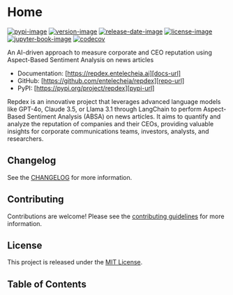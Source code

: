 # Home

[![pypi-image]][pypi-url]
[![version-image]][release-url]
[![release-date-image]][release-url]
[![license-image]][license-url]
[![jupyter-book-image]][docs-url]
[![codecov][codecov-image]][codecov-url]

<!-- Links: -->
[hyperfast python template]: https://github.com/entelecheia/hyperfast-uv-template

[codecov-image]: https://codecov.io/gh/entelecheia/repdex/branch/main/graph/badge.svg?token=IluWv2HY3z
[codecov-url]: https://codecov.io/gh/entelecheia/repdex
[pypi-image]: https://img.shields.io/pypi/v/repdex
[license-image]: https://img.shields.io/github/license/entelecheia/repdex
[license-url]: https://github.com/entelecheia/repdex/blob/main/LICENSE
[version-image]: https://img.shields.io/github/v/release/entelecheia/repdex?sort=semver
[release-date-image]: https://img.shields.io/github/release-date/entelecheia/repdex
[release-url]: https://github.com/entelecheia/repdex/releases
[jupyter-book-image]: https://jupyterbook.org/en/stable/_images/badge.svg

[repo-url]: https://github.com/entelecheia/repdex
[pypi-url]: https://pypi.org/project/repdex
[docs-url]: https://repdex.entelecheia.ai
[changelog]: https://github.com/entelecheia/repdex/blob/main/CHANGELOG.md
[contributing guidelines]: https://github.com/entelecheia/repdex/blob/main/CONTRIBUTING.md
<!-- Links: -->

An AI-driven approach to measure corporate and CEO reputation using Aspect-Based Sentiment Analysis on news articles

- Documentation: [https://repdex.entelecheia.ai][docs-url]
- GitHub: [https://github.com/entelecheia/repdex][repo-url]
- PyPI: [https://pypi.org/project/repdex][pypi-url]

Repdex is an innovative project that leverages advanced language models like GPT-4o, Claude 3.5, or Llama 3.1 through LangChain to perform Aspect-Based Sentiment Analysis (ABSA) on news articles. It aims to quantify and analyze the reputation of companies and their CEOs, providing valuable insights for corporate communications teams, investors, analysts, and researchers.

## Changelog

See the [CHANGELOG] for more information.

## Contributing

Contributions are welcome! Please see the [contributing guidelines] for more information.

## License

This project is released under the [MIT License][license-url].

## Table of Contents

```{tableofcontents}
```
